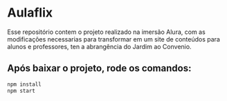 # Aulaflix
Esse repositório contem o projeto realizado na imersão Alura, com as modificações necessarias para transformar em um site de conteúdos para alunos e professores, ten a abrangência do Jardim ao Convenio.



## Após baixar o projeto, rode os comandos:

```sh
npm install
npm start
```
